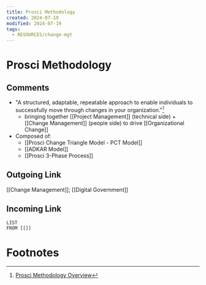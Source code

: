 ```yaml
---
title: Prosci Methodology
created: 2024-07-19
modified: 2024-07-19
tags:
  - RESOURCES/change-mgt
---
```

# Prosci Methodology

## Comments
- "A structured, adaptable, repeatable approach to enable individuals to successfully move through changes in your organization."[^1]
	- bringing together [[Project Management]] (technical side) + [[Change Management]] (people side) to drive [[Organizational Change]]
- Composed of:
	- [[Prosci Change Triangle Model - PCT Model]]
	- [[ADKAR Model]]
	- [[Prosci 3-Phase Process]]
## Outgoing Link
[[Change Management]]; [[Digital Government]]

## Incoming Link
```dataview
LIST
FROM [[]]
```
# Footnotes

[^1]: [Prosci Methodology Overview](https://www.prosci.com/methodology-overview)
